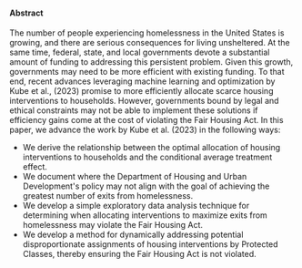 #### Abstract
The number of people experiencing homelessness in the United States is growing, and there are serious consequences for living unsheltered. At the same time, federal, state, and local governments devote a substantial amount of funding to addressing this persistent problem. Given this growth, governments may need to be more efficient with existing funding. To that end, recent advances leveraging machine learning and optimization by Kube et al., (2023) promise to more efficiently allocate scarce housing interventions to households. However, governments bound by legal and ethical constraints may not be able to implement these solutions if efficiency gains come at the cost of violating the Fair Housing Act. In this paper, we advance the work by Kube et al. (2023) in the following ways:

- We derive the relationship between the optimal allocation of housing interventions to households and the conditional average treatment effect.
- We document where the Department of Housing and Urban Development's policy may not align with the goal of achieving the greatest number of exits from homelessness.
- We develop a simple exploratory data analysis technique for determining when allocating interventions to maximize exits from homelessness may violate the Fair Housing Act.
- We develop a method for dynamically addressing potential disproportionate assignments of housing interventions by Protected Classes, thereby ensuring the Fair Housing Act is not violated.
